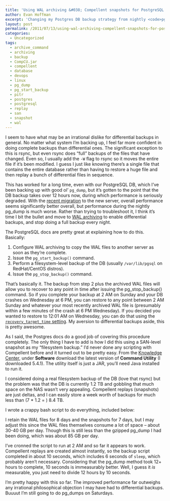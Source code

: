 ```yaml
---
title: 'Using WAL archiving &#038; Compellent snapshots for PostgreSQL backups'
author: Evan Hoffman
excerpt: 'Changing my Postgres DB backup strategy from nightly <code>pg_dump</code>s to WAL archiving with SAN snapshots.'
layout: post
permalink: /2011/07/13/using-wal-archiving-compellent-snapshots-for-postgresql-backups/
categories:
  - Uncategorized
tags:
  - archive_command
  - archiving
  - backup
  - CompCU.jar
  - compellent
  - database
  - devops
  - linux
  - pg_dump
  - pg_start_backup
  - pitr
  - postgres
  - postgresql
  - replay
  - san
  - snapshot
  - wal
---
```

I seem to have what may be an irrational dislike for differential backups in general. No matter what system I&#8217;m backing up, I feel far more confident in doing complete backups than differential ones. The significant exception to this is rsync, but even rsync does &#8220;full&#8221; backups of the files that have changed. Even so, I usually add the `-W` flag to rsync so it moves the entire file if it&#8217;s been modified. I guess I just like knowing there&#8217;s a single file that contains the entire database rather than having to restore a huge file and then replay a bunch of differential files in sequence.  
<!--more-->

  
This has worked for a long time, even with our PostgreSQL DB, which I&#8217;ve been backing up with good ol&#8217; `pg_dump`, but it&#8217;s gotten to the point that the DB backup takes over 12 hours now, during which performance is seriously degraded. With the <a href="http://www.evanhoffman.com/evan/?p=1390" onclick="_gaq.push(['_trackEvent', 'outbound-article', 'http://www.evanhoffman.com/evan/?p=1390', 'recent migration']);" >recent migration</a> to the new server, overall performance seems significantly better overall, but performance during the nightly pg_dump is much worse. Rather than trying to troubleshoot it, I think it&#8217;s time I bit the bullet and move to <a href="http://www.postgresql.org/docs/8.2/interactive/continuous-archiving.html" onclick="_gaq.push(['_trackEvent', 'outbound-article', 'http://www.postgresql.org/docs/8.2/interactive/continuous-archiving.html', 'WAL archiving']);" >WAL archiving</a> to enable differential backups, and stop doing a full backup every night.

The PostgreSQL docs are pretty great at explaining how to do this. Basically:

  1. Configure WAL archiving to copy the WAL files to another server as soon as they&#8217;re complete.
  2. Issue the `pg_start_backup()` command.
  3. Perform a filesystem-level backup of the DB (usually `/var/lib/pgsql` on RedHat/CentOS distros).
  4. Issue the `pg_stop_backup()` command.

That&#8217;s basically it. The backup from step 2 plus the archived WAL files will allow you to recover to any point in time after issuing the pg\_stop\_backup() command. So if you complete your backup at 2 AM on Sunday and your DB crashes on Wednesday at 6 PM, you can restore to any point between 2 AM Sunday and whatever your most recently archived WAL file is (presumably within a few minutes of the crash at 6 PM Wednesday). If you decided you wanted to restore to 12:01 AM on Wednesday, you can do that using the <a href="http://www.postgresql.org/docs/8.2/interactive/continuous-archiving.html#RECOVERY-TARGET-TIME" onclick="_gaq.push(['_trackEvent', 'outbound-article', 'http://www.postgresql.org/docs/8.2/interactive/continuous-archiving.html#RECOVERY-TARGET-TIME', 'recovery_target_time setting']);" ><code>recovery_target_time</code> setting</a>. My aversion to differential backups aside, this is pretty awesome. 

As I said, the Postgres docs do a good job of covering this procedure completely. The only thing I have to add is how I did this using a SAN-level snapshot as my &#8220;filesystem backup.&#8221; I&#8217;d never done any scripting with Compellent before and it turned out to be pretty easy. From the <a href="https://kc.compellent.com/" onclick="_gaq.push(['_trackEvent', 'outbound-article', 'https://kc.compellent.com/', 'Knowledge Center']);" >Knowledge Center</a>, under **Software** download the latest version of **Command Utility** (I downloaded 5.4.1). The utility itself is just a JAR, you&#8217;ll need Java installed to run it. 

I considered doing a real filesystem backup of the DB (love that rsync) but the problem was that the DB is currently 1.2 TB and gobbling that much space on the NAS wasn&#8217;t very appealing. Compellent replays (snapshots) are just deltas, and I can easily store a week worth of backups for much less than (7 * 1.2 = ) 8.4 TB.

I wrote a crappy bash script to do everything, included below:



I retain the WAL files for 8 days and the snapshots for 7 days, but I may adjust this since the WAL files themselves consume a lot of space &#8211; about 30-40 GB per day. Though this is still less than the gzipped pg_dump I had been doing, which was about 85 GB per day.

I&#8217;ve cronned the script to run at 2 AM and so far it appears to work. Compellent replays are created almost instantly, so the backup script completed in about 10 seconds, which includes 6 seconds of `sleep`, which probably aren&#8217;t necessary. Considering that the pg_dump method took 12+ hours to complete, 10 seconds is immeasurably better. Well, I guess it *is* measurable, you just need to divide 12 hours by 10 seconds. 

I&#8217;m pretty happy with this so far. The improved performance far outweighs any irrational philosophical objection I may have had to differential backups. Buuuut I&#8217;m still going to do pg_dumps on Saturdays.